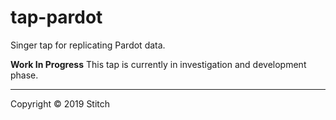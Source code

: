 # tap-pardot
Singer tap for replicating Pardot data.

**Work In Progress**
This tap is currently in investigation and development phase.

---

Copyright &copy; 2019 Stitch
